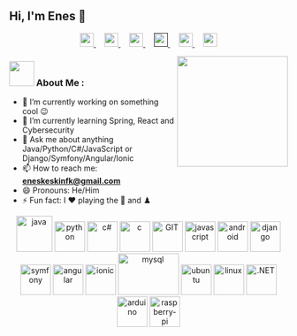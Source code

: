 ## Hi, I'm Enes 👋

<p align="center">
  <a href="https://www.linkedin.com/in/enesfk/">
    <img src="https://www.vectorlogo.zone/logos/linkedin/linkedin-tile.svg" width="25px">
  </a> &nbsp;&nbsp;&nbsp;
  <a href="https://github.com/enessfk">
    <img src="https://www.vectorlogo.zone/logos/github/github-tile.svg" width="25px">
  </a>&nbsp;&nbsp;&nbsp;
  <a href="https://www.instagram.com/enes.fk/">
    <img src="https://www.vectorlogo.zone/logos/instagram/instagram-icon.svg" width="25px">
  </a>&nbsp;&nbsp;&nbsp;
  <a href="">
    <img src="https://www.vectorlogo.zone/logos/twitter/twitter-icon.svg" width="25px">
  </a>&nbsp;&nbsp;&nbsp;
  <a href="https://open.spotify.com/user/eneskeskinfk">
    <img src="https://www.vectorlogo.zone/logos/spotify/spotify-icon.svg" width="25px">
  </a>&nbsp;&nbsp;&nbsp;
  <a href="mailto:eneskeskinfk@gmail.com">
    <img src="https://www.vectorlogo.zone/logos/gmail/gmail-icon.svg" width="25px">
  </a>
</p>

<img src="https://user-images.githubusercontent.com/52351749/127750424-29cad6c0-3f84-4009-b243-e611c6153a03.gif" align="right" width="200">

### <img src="https://user-images.githubusercontent.com/52351749/127751174-7b5a530a-1b9f-4d0c-acd3-1aeac7dab558.gif" width="45px"> About Me : 

- 🔭 I’m currently working on something cool 😉
- 🌱 I’m currently learning Spring, React and Cybersecurity
- 💬 Ask me about anything Java/Python/C#/JavaScript or Django/Symfony/Angular/Ionic
- 📫 How to reach me: **eneskeskinfk@gmail.com**
- 😄 Pronouns: He/Him
- ⚡ Fun fact: I ❤️ playing the 🎸 and ♟️



<p align="center">
      <img src="https://www.vectorlogo.zone/logos/java/java-icon.svg" alt="java" width="65" height="65"/> 
      <img src="https://www.vectorlogo.zone/logos/python/python-icon.svg" alt="python" width="55" height="55"/>
      <img src="https://user-images.githubusercontent.com/52351749/127752109-ffe5c01c-d84c-4bf8-8a2d-0ab6776862a0.png" alt="c#" width="55" height="55"/>
      <img src="https://user-images.githubusercontent.com/52351749/127752433-8c8cc395-62d0-4713-b1ee-7c6c622ab95b.png" alt="c" width="55" height="55"/> 
      <img src="https://www.vectorlogo.zone/logos/git-scm/git-scm-icon.svg" alt="GIT" width="55" height="55"/> 
      <img src="https://user-images.githubusercontent.com/52351749/127752469-1265145c-d445-41de-b1ca-25114ebd9df6.png" alt="javascript" width="55" height="55"/>
      <img src="https://www.vectorlogo.zone/logos/android/android-icon.svg" alt="android" width="55" height="55"/>
      <img src="https://www.vectorlogo.zone/logos/djangoproject/djangoproject-icon.svg" alt="django" width="55" height="55"/>
      <img src="https://www.vectorlogo.zone/logos/symfony/symfony-icon.svg" alt="symfony" width="55" height="55"/>
      <img src="https://www.vectorlogo.zone/logos/angular/angular-icon.svg" alt="angular" width="55" height="55"/>
      <img src="https://www.vectorlogo.zone/logos/ionicframework/ionicframework-icon.svg" alt="ionic" width="55" height="55"/>
      <img src="https://www.vectorlogo.zone/logos/mysql/mysql-ar21.svg" alt="mysql" width="110" height="75"/> 
      <img src="https://www.vectorlogo.zone/logos/ubuntu/ubuntu-icon.svg" alt="ubuntu" width="55" height="55"/>
      <img src="https://www.vectorlogo.zone/logos/linux/linux-icon.svg" alt="linux" width="55" height="55"/> 
      <img src="https://www.vectorlogo.zone/logos/dotnet/dotnet-icon.svg" alt=".NET" width="55" height="55"/> 
      <img src="https://www.vectorlogo.zone/logos/arduino/arduino-icon.svg" alt="arduino" width="55" height="55"/> 
      <img src="https://www.vectorlogo.zone/logos/raspberrypi/raspberrypi-icon.svg" alt="raspberry-pi" width="55" height="55"/> 
</p>
